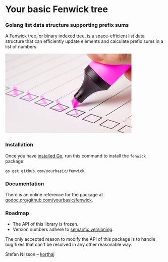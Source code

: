 # Your basic Fenwick tree

### Golang list data structure supporting prefix sums

A Fenwick tree, or binary indexed tree, is a space-efficient
list data structure that can efficiently update elements and
calculate prefix sums in a list of numbers.

![Checklist](checklist.jpg)

### Installation

Once you have [installed Go][golang-install], run this command
to install the `fenwick` package:

    go get github.com/yourbasic/fenwick
    
### Documentation

There is an online reference for the package at
[godoc.org/github.com/yourbasic/fenwick][godoc-fenwick].

### Roadmap

* The API of this library is frozen.
* Version numbers adhere to [semantic versioning][sv].

The only accepted reason to modify the API of this package
is to handle bug fixes that can't be resolved in any other
reasonable way.

Stefan Nilsson – [korthaj](https://github.com/korthaj)

[godoc-fenwick]: https://godoc.org/github.com/yourbasic/fenwick
[golang-install]: http://golang.org/doc/install.html
[sv]: http://semver.org/
